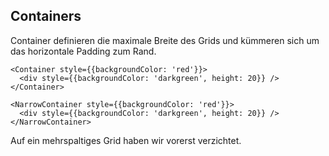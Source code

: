 ## Containers

Container definieren die maximale Breite des Grids und kümmeren sich um das horizontale Padding zum Rand.

```react
<Container style={{backgroundColor: 'red'}}>
  <div style={{backgroundColor: 'darkgreen', height: 20}} />
</Container>
```


```react
<NarrowContainer style={{backgroundColor: 'red'}}>
  <div style={{backgroundColor: 'darkgreen', height: 20}} />
</NarrowContainer>
```

Auf ein mehrspaltiges Grid haben wir vorerst verzichtet.
